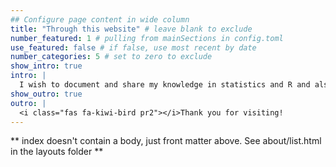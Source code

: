 ```yaml
---
## Configure page content in wide column
title: "Through this website" # leave blank to exclude
number_featured: 1 # pulling from mainSections in config.toml
use_featured: false # if false, use most recent by date
number_categories: 5 # set to zero to exclude
show_intro: true
intro: |
  I wish to document and share my knowledge in statistics and R and also my experiences as a Ph.D student. I hope that documenting some of these things would benefit readers. Especially, those who shares the same aspirations and interests as me. 
show_outro: true
outro: |
  <i class="fas fa-kiwi-bird pr2"></i>Thank you for visiting!
---
```


** index doesn't contain a body, just front matter above.
See about/list.html in the layouts folder **
